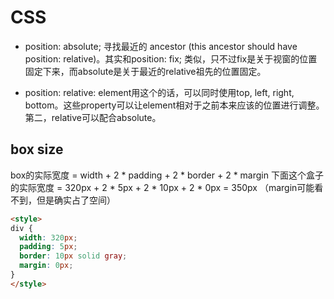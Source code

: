 # CSS 

- position: absolute; 寻找最近的 ancestor (this ancestor should have position: relative)。其实和position: fix; 类似，只不过fix是关于视窗的位置固定下来，而absolute是关于最近的relative祖先的位置固定。

- position: relative: element用这个的话，可以同时使用top, left, right, bottom。这些property可以让element相对于之前本来应该的位置进行调整。第二，relative可以配合absolute。

## box size

box的实际宽度 = width + 2 * padding + 2 * border + 2 * margin
下面这个盒子的实际宽度 = 320px + 2 * 5px + 2 * 10px + 2 * 0px = 350px
（margin可能看不到，但是确实占了空间）
```HTML
<style>
div {
  width: 320px;
  padding: 5px;
  border: 10px solid gray;
  margin: 0px;
}
</style>
```

